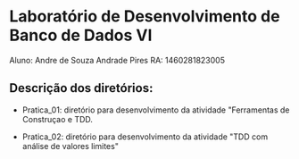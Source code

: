 # Laboratório de Desenvolvimento de Banco de Dados VI

Aluno: Andre de Souza Andrade Pires 
RA: 1460281823005

## Descrição dos diretórios:
- Pratica_01: diretório para desenvolvimento da atividade "Ferramentas de Construçao e TDD.

- Pratica_02: diretório para desenvolvimento da atividade "TDD com análise de valores limites" 
